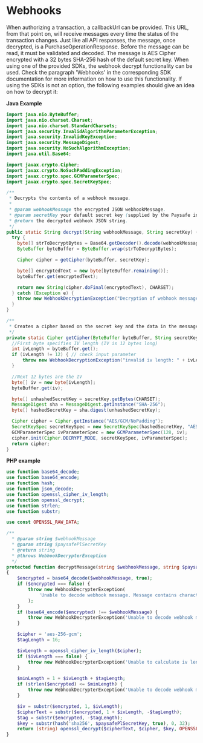 # Webhooks

When authorizing a transaction, a callbackUrl can be provided. This URL, from that point on, will receive messages every time the status of the transaction changes. Just like all API responses, the message, once decrypted, is a PurchaseOperationResponse. Before the message can be read, it must be validated and decoded. The message is AES Cipher encrypted with a 32 bytes SHA-256 hash of the default secret key. When using one of the provided SDKs, the webhook decrypt functionality can be used. Check the paragraph 'Webhooks' in the corresponding SDK documentation for more information on how to use this functionality. If using the SDKs is not an option, the following examples should give an idea on how to decrypt it:

**Java Example**
```java
import java.nio.ByteBuffer;
import java.nio.charset.Charset;
import java.nio.charset.StandardCharsets;
import java.security.InvalidAlgorithmParameterException;
import java.security.InvalidKeyException;
import java.security.MessageDigest;
import java.security.NoSuchAlgorithmException;
import java.util.Base64;

import javax.crypto.Cipher;
import javax.crypto.NoSuchPaddingException;
import javax.crypto.spec.GCMParameterSpec;
import javax.crypto.spec.SecretKeySpec;

/**
 * Decrypts the contents of a webhook message.
 *
 * @param webhookMessage the encrypted JSON webhookMessage.
 * @param secretKey your default secret key (supplied by the Paysafe integration team).
 * @return the decrypted webhook JSON string.
 */
public static String decrypt(String webhookMessage, String secretKey) {
  try {
    byte[] strToDecryptBytes = Base64.getDecoder().decode(webhookMessage);
    ByteBuffer byteBuffer = ByteBuffer.wrap(strToDecryptBytes);

    Cipher cipher = getCipher(byteBuffer, secretKey);

    byte[] encryptedText = new byte[byteBuffer.remaining()];
    byteBuffer.get(encryptedText);

    return new String(cipher.doFinal(encryptedText), CHARSET);
  } catch (Exception e) {
    throw new WebhookDecryptionException("Decryption of webhook message failed.", e);
  }
}

/**
 * Creates a cipher based on the secret key and the data in the message.
 */
private static Cipher getCipher(ByteBuffer byteBuffer, String secretKey) throws NoSuchAlgorithmException, NoSuchPaddingException, InvalidKeyException, InvalidAlgorithmParameterException {
  //First byte specifies IV length (IV is 12 bytes long)
  int ivLength = byteBuffer.get();
  if (ivLength != 12) { // check input parameter
      throw new WebhookDecryptionException("invalid iv length: " + ivLength);
  }

  //Next 12 bytes are the IV
  byte[] iv = new byte[ivLength];
  byteBuffer.get(iv);

  byte[] unhashedSecretKey = secretKey.getBytes(CHARSET);
  MessageDigest sha = MessageDigest.getInstance("SHA-256");
  byte[] hashedSecretKey = sha.digest(unhashedSecretKey);

  Cipher cipher = Cipher.getInstance("AES/GCM/NoPadding");
  SecretKeySpec secretKeySpec = new SecretKeySpec(hashedSecretKey, "AES");
  GCMParameterSpec ivParameterSpec = new GCMParameterSpec(128, iv);
  cipher.init(Cipher.DECRYPT_MODE, secretKeySpec, ivParameterSpec);
  return cipher;
}

```

**PHP example**
```php
use function base64_decode;
use function base64_encode;
use function hash;
use function json_decode;
use function openssl_cipher_iv_length;
use function openssl_decrypt;
use function strlen;
use function substr;

use const OPENSSL_RAW_DATA;

/**
  * @param string $webhookMessage
  * @param string $paysafePlSecretKey
  * @return string
  * @throws WebhookDecrypterException
  */
protected function decryptMessage(string $webhookMessage, string $paysafePlSecretKey): string
{
    $encrypted = base64_decode($webhookMessage, true);
    if ($encrypted === false) {
        throw new WebhookDecrypterException(
            'Unable to decode webhook message. Message contains characters from outside the base64 alphabet.'
        );
    }
    if (base64_encode($encrypted) !== $webhookMessage) {
        throw new WebhookDecrypterException('Unable to decode webhook message. Message is not base64 encoded.');
    }

    $cipher = 'aes-256-gcm';
    $tagLength = 16;

    $ivLength = openssl_cipher_iv_length($cipher);
    if ($ivLength === false) {
        throw new WebhookDecrypterException('Unable to calculate iv length for cipher: ' . $cipher);
    }

    $minLength = 1 + $ivLength + $tagLength;
    if (strlen($encrypted) <= $minLength) {
        throw new WebhookDecrypterException('Unable to decode webhook message. Message to short.');
    }

    $iv = substr($encrypted, 1, $ivLength);
    $cipherText = substr($encrypted, 1 + $ivLength, -$tagLength);
    $tag = substr($encrypted, -$tagLength);
    $key = substr(hash('sha256', $paysafePlSecretKey, true), 0, 32);
    return (string) openssl_decrypt($cipherText, $cipher, $key, OPENSSL_RAW_DATA, $iv, $tag);
}
```